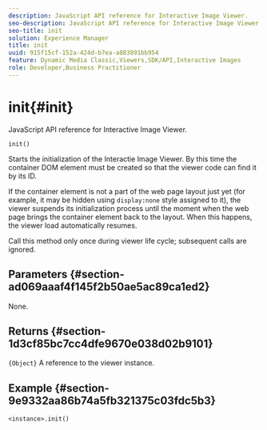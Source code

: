 ```yaml
---
description: JavaScript API reference for Interactive Image Viewer.
seo-description: JavaScript API reference for Interactive Image Viewer.
seo-title: init
solution: Experience Manager
title: init
uuid: 915f15cf-152a-424d-b7ea-a083891bb954
feature: Dynamic Media Classic,Viewers,SDK/API,Interactive Images
role: Developer,Business Practitioner
---
```


# init{#init}

JavaScript API reference for Interactive Image Viewer.

 `init()`

Starts the initialization of the Interactie Image Viewer. By this time the container DOM element must be created so that the viewer code can find it by its ID.

If the container element is not a part of the web page layout just yet (for example, it may be hidden using `display:none` style assigned to it), the viewer suspends its initialization process until the moment when the web page brings the container element back to the layout. When this happens, the viewer load automatically resumes.

Call this method only once during viewer life cycle; subsequent calls are ignored.

## Parameters {#section-ad069aaaf4f145f2b50ae5ac89ca1ed2}

None.

## Returns {#section-1d3cf85bc7cc4dfe9670e038d02b9101}

`{Object}` A reference to the viewer instance.

## Example {#section-9e9332aa86b74a5fb321375c03fdc5b3}

```
<instance>.init()
```

